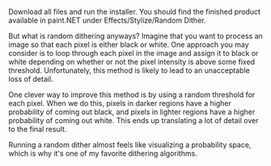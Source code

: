 Download all files and run the installer. You should find the finished product available in paint.NET under Effects/Stylize/Random Dither. 

But what is random dithering anyways? Imagine that you want to process an image so that each pixel is either black or white. One approach you may consider 
is to loop through each pixel in the image and assign it to black or white depending on whether or not the pixel intensity is above some fixed threshold. 
Unfortunately, this method is likely to lead to an unacceptable loss of detail.

One clever way to improve this method is by using a random threshold for each pixel. When we do this, pixels in darker regions have a higher probability of coming out black,
and pixels in lighter regions have a higher probability of coming out white. This ends up translating a lot of detail over to the final result. 


Running a random dither almost feels like visualizing a probability space, which is why it's one of my favorite dithering algorithms. 
